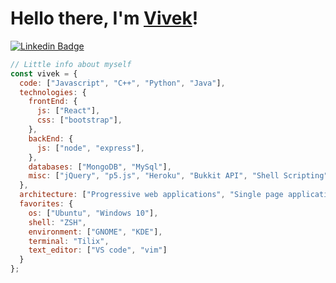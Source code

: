 <h1>Hello there, I'm <a href="https://www.vivekalhat.ml">Vivek</a>!</h1>

[![Linkedin Badge](https://img.shields.io/badge/-LinkedIn-blue?style=flat-square&logo=Linkedin&logoColor=white&link=https://www.linkedin.com/in/vivekalhat/)](https://www.linkedin.com/in/vivekalhat)

<!-- <img align='right' src='https://media2.giphy.com/media/du3J3cXyzhj75IOgvA/giphy.gif' width='200"'> -->

```javascript
// Little info about myself
const vivek = {
  code: ["Javascript", "C++", "Python", "Java"],
  technologies: {
    frontEnd: {
      js: ["React"],
      css: ["bootstrap"],
    },
    backEnd: {
      js: ["node", "express"],
    },
    databases: ["MongoDB", "MySql"],
    misc: ["jQuery", "p5.js", "Heroku", "Bukkit API", "Shell Scripting", "git", "Postman"],
  },
  architecture: ["Progressive web applications", "Single page applications"],
  favorites: {
    os: ["Ubuntu", "Windows 10"],
    shell: "ZSH",
    environment: ["GNOME", "KDE"],
    terminal: "Tilix",
    text_editor: ["VS code", "vim"]
  }
};
```
